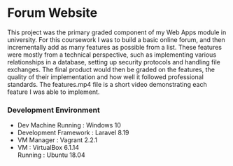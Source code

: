 # Forum Website
This project was the primary graded component of my Web Apps module in university. For this coursework I was to build a basic online forum, and then incrementally add as many features as possible from a list. These features were mostly from a technical perspective, such as implementing various relationships in a database, setting up security protocols and handling file exchanges. The final product would then be graded on the features, the quality of their implementation and how well it followed professional standards. The features.mp4 file is a short video demonstrating each feature I was able to implement.

### Development Environment
- Dev Machine Running : Windows 10
- Development Framework : Laravel 8.19
- VM Manager : Vagrant 2.2.1
- VM : VirtualBox 6.1.14  
Running : Ubuntu 18.04

